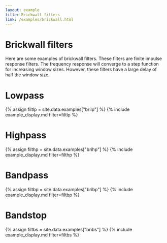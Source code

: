 ```yaml
---
layout: example
title: Brickwall filters
link: /examples/brickwall.html
---
```


# Brickwall filters

Here are some examples of brickwall filters. These filters are finite impulse response filters. The frequency response will converge to a step function for increasing window sizes. However, these filters have a large delay of half the window size.

# Lowpass

{% assign filtlp = site.data.examples["brilp"] %}
{% include example_display.md filter=filtlp %}

# Highpass

{% assign filthp = site.data.examples["brihp"] %}
{% include example_display.md filter=filthp %}

# Bandpass

{% assign filtbp = site.data.examples["bribp"] %}
{% include example_display.md filter=filtbp %}

# Bandstop

{% assign filtbs = site.data.examples["bribs"] %}
{% include example_display.md filter=filtbs %}
